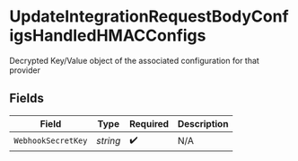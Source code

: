 # UpdateIntegrationRequestBodyConfigsHandledHMACConfigs

Decrypted Key/Value object of the associated configuration for that provider


## Fields

| Field              | Type               | Required           | Description        |
| ------------------ | ------------------ | ------------------ | ------------------ |
| `WebhookSecretKey` | *string*           | :heavy_check_mark: | N/A                |